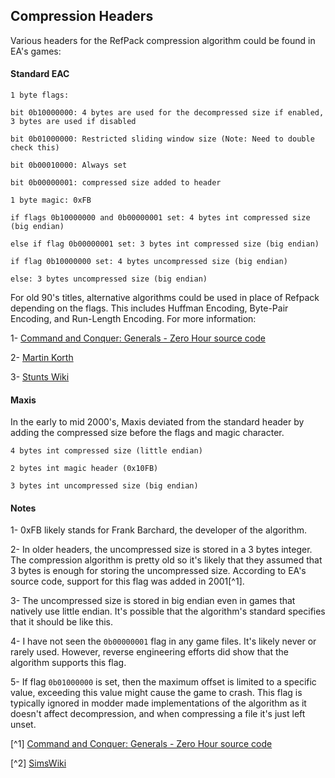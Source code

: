 ## Compression Headers

Various headers for the RefPack compression algorithm could be found in EA's games:

#### Standard EAC

```
1 byte flags:

bit 0b10000000: 4 bytes are used for the decompressed size if enabled, 3 bytes are used if disabled

bit 0b01000000: Restricted sliding window size (Note: Need to double check this)

bit 0b00010000: Always set

bit 0b00000001: compressed size added to header

1 byte magic: 0xFB

if flags 0b10000000 and 0b00000001 set: 4 bytes int compressed size (big endian)

else if flag 0b00000001 set: 3 bytes int compressed size (big endian)

if flag 0b10000000 set: 4 bytes uncompressed size (big endian)

else: 3 bytes uncompressed size (big endian)
```

For old 90's titles, alternative algorithms could be used in place of Refpack depending on the flags. This includes Huffman Encoding, Byte-Pair Encoding, and Run-Length Encoding. For more information:

1- [Command and Conquer: Generals - Zero Hour source code](https://github.com/electronicarts/CnC_Generals_Zero_Hour/tree/main/Generals/Code/Libraries/Source/Compression/EAC)

2- [Martin Korth](https://problemkaputt.de/psxspx-cdrom-file-compression-ea-methods.htm)

3- [Stunts Wiki](https://wiki.stunts.hu/wiki/Compression#EAC_packing)

#### Maxis

In the early to mid 2000's, Maxis deviated from the standard header by adding the compressed size before the flags and magic character.

```
4 bytes int compressed size (little endian)

2 bytes int magic header (0x10FB)

3 bytes int uncompressed size (big endian)
```

#### Notes

1- 0xFB likely stands for Frank Barchard, the developer of the algorithm.

2- In older headers, the uncompressed size is stored in a 3 bytes integer. The compression algorithm is pretty old so it's likely that they assumed that 3 bytes is enough for storing the uncompressed size. According to EA's source code, support for this flag was added in 2001[^1].

3- The uncompressed size is stored in big endian even in games that natively use little endian. It's possible that the algorithm's standard specifies that it should be like this.

4- I have not seen the `0b00000001` flag in any game files. It's likely never or rarely used. However, reverse engineering efforts did show that the algorithm supports this flag.

5- If flag `0b01000000` is set, then the maximum offset is limited to a specific value, exceeding this value might cause the game to crash. This flag is typically ignored in modder made implementations of the algorithm as it doesn't affect decompression, and when compressing a file it's just left unset.

[^1] [Command and Conquer: Generals - Zero Hour source code](https://github.com/electronicarts/CnC_Generals_Zero_Hour/blob/main/Generals/Code/Libraries/Source/Compression/EAC/refabout.cpp)

[^2] [SimsWiki](https://simswiki.info/wiki.php?title=Sims_3:DBPF/Compression)